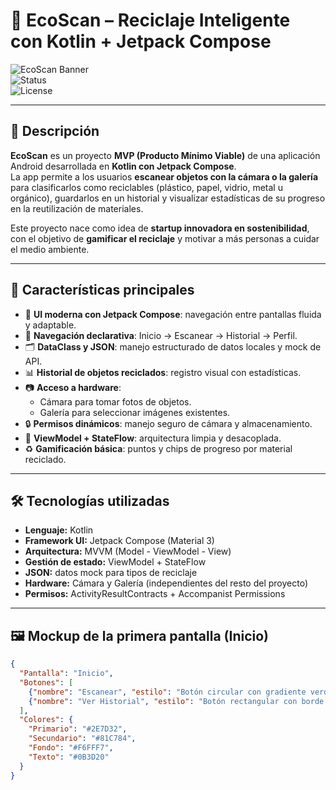 # 🌱 EcoScan – Reciclaje Inteligente con Kotlin + Jetpack Compose

![EcoScan Banner](https://img.shields.io/badge/Kotlin-Jetpack%20Compose-blueviolet?style=for-the-badge&logo=kotlin)  
![Status](https://img.shields.io/badge/Estado-MVP%20en%20desarrollo-brightgreen?style=for-the-badge)  
![License](https://img.shields.io/badge/Licencia-MIT-yellow?style=for-the-badge)

---

## 📖 Descripción

**EcoScan** es un proyecto **MVP (Producto Mínimo Viable)** de una aplicación Android desarrollada en **Kotlin con Jetpack Compose**.  
La app permite a los usuarios **escanear objetos con la cámara o la galería** para clasificarlos como reciclables (plástico, papel, vidrio, metal u orgánico), guardarlos en un historial y visualizar estadísticas de su progreso en la reutilización de materiales.

Este proyecto nace como idea de **startup innovadora en sostenibilidad**, con el objetivo de **gamificar el reciclaje** y motivar a más personas a cuidar el medio ambiente.

---

## 🚀 Características principales

- 📱 **UI moderna con Jetpack Compose**: navegación entre pantallas fluida y adaptable.
- 🧭 **Navegación declarativa**: Inicio → Escanear → Historial → Perfil.
- 🗂️ **DataClass y JSON**: manejo estructurado de datos locales y mock de API.
- 📊 **Historial de objetos reciclados**: registro visual con estadísticas.
- 📷 **Acceso a hardware**:  
  - Cámara para tomar fotos de objetos.  
  - Galería para seleccionar imágenes existentes.  
- 🔒 **Permisos dinámicos**: manejo seguro de cámara y almacenamiento.
- 📡 **ViewModel + StateFlow**: arquitectura limpia y desacoplada.
- ♻️ **Gamificación básica**: puntos y chips de progreso por material reciclado.

---

## 🛠️ Tecnologías utilizadas

- **Lenguaje:** Kotlin  
- **Framework UI:** Jetpack Compose (Material 3)  
- **Arquitectura:** MVVM (Model - ViewModel - View)  
- **Gestión de estado:** ViewModel + StateFlow  
- **JSON:** datos mock para tipos de reciclaje  
- **Hardware:** Cámara y Galería (independientes del resto del proyecto)  
- **Permisos:** ActivityResultContracts + Accompanist Permissions  

---

## 🖼️ Mockup de la primera pantalla (Inicio)

```json
{
  "Pantalla": "Inicio",
  "Botones": [
    {"nombre": "Escanear", "estilo": "Botón circular con gradiente verde", "acción": "Abrir cámara o galería"},
    {"nombre": "Ver Historial", "estilo": "Botón rectangular con borde suave", "acción": "Ir al historial"}
  ],
  "Colores": {
    "Primario": "#2E7D32",
    "Secundario": "#81C784",
    "Fondo": "#F6FFF7",
    "Texto": "#0B3D20"
  }
}
